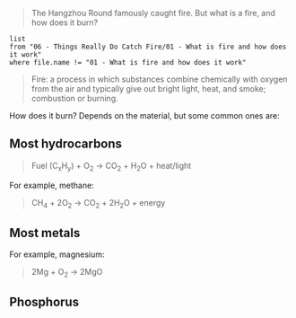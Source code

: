 > The Hangzhou Round famously caught fire. But what is a fire, and how does it burn?

```dataview
list
from "06 - Things Really Do Catch Fire/01 - What is fire and how does it work"
where file.name != "01 - What is fire and how does it work"
```

> Fire: a process in which substances combine chemically with oxygen from the air and typically give out bright light, heat, and smoke; combustion or burning.

How does it burn? Depends on the material, but some common ones are:

## Most hydrocarbons

> Fuel (C<sub>x</sub>H<sub>y</sub>) + O<sub>2</sub> → CO<sub>2</sub> + H<sub>2</sub>O + heat/light

For example, methane:

> CH<sub>4</sub>​ + 2O<sub>2</sub> ​→ CO<sub>2</sub> ​+ 2H<sub>2</sub>​O + energy

## Most metals

For example, magnesium:

> 2Mg + O<sub>2</sub> → 2MgO

## Phosphorus

